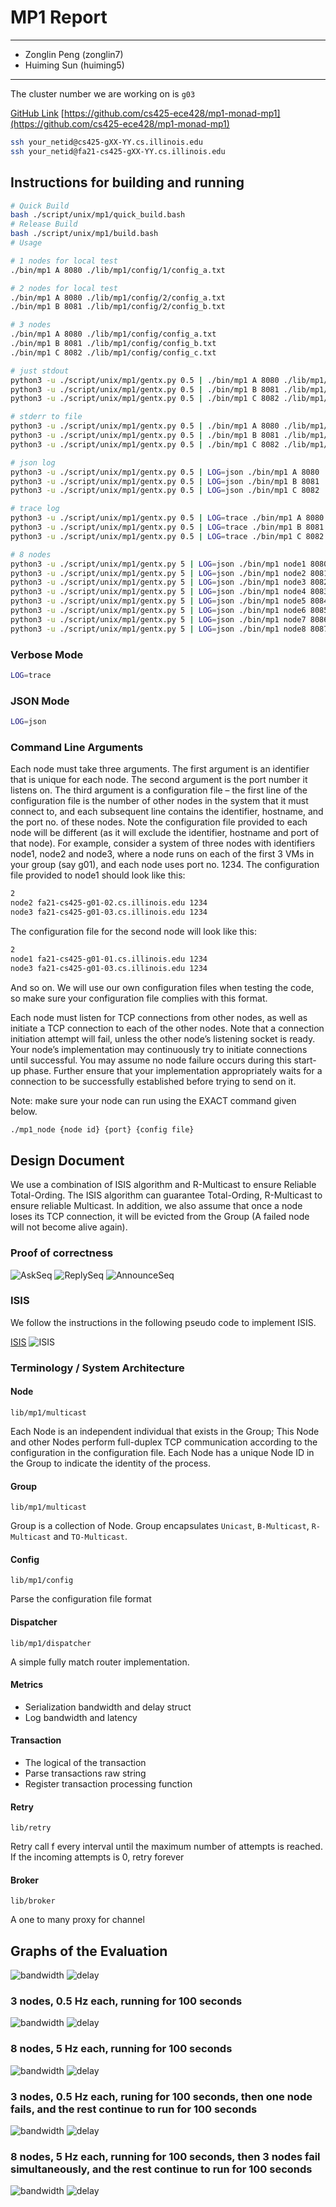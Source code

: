 # MP1 Report

---

- Zonglin Peng (zonglin7)
- Huiming Sun (huiming5)

---

The cluster number we are working on is `g03`

[GitHub Link](https://github.com/cs425-ece428/mp1-monad-mp1)
[https://github.com/cs425-ece428/mp1-monad-mp1](https://github.com/cs425-ece428/mp1-monad-mp1)

```bash
ssh your_netid@cs425-gXX-YY.cs.illinois.edu
ssh your_netid@fa21-cs425-gXX-YY.cs.illinois.edu
```

## Instructions for building and running

```bash
# Quick Build
bash ./script/unix/mp1/quick_build.bash
# Release Build
bash ./script/unix/mp1/build.bash
# Usage

# 1 nodes for local test
./bin/mp1 A 8080 ./lib/mp1/config/1/config_a.txt

# 2 nodes for local test
./bin/mp1 A 8080 ./lib/mp1/config/2/config_a.txt
./bin/mp1 B 8081 ./lib/mp1/config/2/config_b.txt

# 3 nodes
./bin/mp1 A 8080 ./lib/mp1/config/config_a.txt
./bin/mp1 B 8081 ./lib/mp1/config/config_b.txt
./bin/mp1 C 8082 ./lib/mp1/config/config_c.txt

# just stdout
python3 -u ./script/unix/mp1/gentx.py 0.5 | ./bin/mp1 A 8080 ./lib/mp1/config/3/config_a.txt 2> /dev/null
python3 -u ./script/unix/mp1/gentx.py 0.5 | ./bin/mp1 B 8081 ./lib/mp1/config/3/config_b.txt 2> /dev/null
python3 -u ./script/unix/mp1/gentx.py 0.5 | ./bin/mp1 C 8082 ./lib/mp1/config/3/config_c.txt 2> /dev/null

# stderr to file
python3 -u ./script/unix/mp1/gentx.py 0.5 | ./bin/mp1 A 8080 ./lib/mp1/config/3/config_a.txt 2> /tmp/a.log
python3 -u ./script/unix/mp1/gentx.py 0.5 | ./bin/mp1 B 8081 ./lib/mp1/config/3/config_b.txt 2> /tmp/b.log
python3 -u ./script/unix/mp1/gentx.py 0.5 | ./bin/mp1 C 8082 ./lib/mp1/config/3/config_c.txt 2> /tmp/c.log

# json log
python3 -u ./script/unix/mp1/gentx.py 0.5 | LOG=json ./bin/mp1 A 8080 ./lib/mp1/config/3/config_a.txt 2> /tmp/a.log
python3 -u ./script/unix/mp1/gentx.py 0.5 | LOG=json ./bin/mp1 B 8081 ./lib/mp1/config/3/config_b.txt 2> /tmp/b.log
python3 -u ./script/unix/mp1/gentx.py 0.5 | LOG=json ./bin/mp1 C 8082 ./lib/mp1/config/3/config_c.txt 2> /tmp/c.log

# trace log
python3 -u ./script/unix/mp1/gentx.py 0.5 | LOG=trace ./bin/mp1 A 8080 ./lib/mp1/config/3/config_a.txt 2> /tmp/a.log
python3 -u ./script/unix/mp1/gentx.py 0.5 | LOG=trace ./bin/mp1 B 8081 ./lib/mp1/config/3/config_b.txt 2> /tmp/b.log
python3 -u ./script/unix/mp1/gentx.py 0.5 | LOG=trace ./bin/mp1 C 8082 ./lib/mp1/config/3/config_c.txt 2> /tmp/c.log

# 8 nodes
python3 -u ./script/unix/mp1/gentx.py 5 | LOG=json ./bin/mp1 node1 8080 ./lib/mp1/config/8/config_1.txt 2> /tmp/1.log
python3 -u ./script/unix/mp1/gentx.py 5 | LOG=json ./bin/mp1 node2 8081 ./lib/mp1/config/8/config_2.txt 2> /tmp/2.log
python3 -u ./script/unix/mp1/gentx.py 5 | LOG=json ./bin/mp1 node3 8082 ./lib/mp1/config/8/config_3.txt 2> /tmp/3.log
python3 -u ./script/unix/mp1/gentx.py 5 | LOG=json ./bin/mp1 node4 8083 ./lib/mp1/config/8/config_4.txt 2> /tmp/4.log
python3 -u ./script/unix/mp1/gentx.py 5 | LOG=json ./bin/mp1 node5 8084 ./lib/mp1/config/8/config_5.txt 2> /tmp/5.log
python3 -u ./script/unix/mp1/gentx.py 5 | LOG=json ./bin/mp1 node6 8085 ./lib/mp1/config/8/config_6.txt 2> /tmp/6.log
python3 -u ./script/unix/mp1/gentx.py 5 | LOG=json ./bin/mp1 node7 8086 ./lib/mp1/config/8/config_7.txt 2> /tmp/7.log
python3 -u ./script/unix/mp1/gentx.py 5 | LOG=json ./bin/mp1 node8 8087 ./lib/mp1/config/8/config_8.txt 2> /tmp/8.log

```

### Verbose Mode

```bash
LOG=trace
```

### JSON Mode

```bash
LOG=json
```

### Command Line Arguments

Each node must take three arguments. The first argument is an identifier that is unique for each node. The second argument is the port number it listens on. The third argument is a configuration file – the first line of the configuration file is the number of other nodes in the system that it must connect to, and each subsequent line contains the identifier, hostname, and the port no. of these nodes. Note the configuration file provided to each node will be different (as it will exclude the identifier, hostname and port of that node). For example, consider a system of three nodes with identifiers node1, node2 and node3, where a node runs on each of the first 3 VMs in your group (say g01), and each node uses port no. 1234. The configuration file provided to node1 should look like this:

```txt
2
node2 fa21-cs425-g01-02.cs.illinois.edu 1234
node3 fa21-cs425-g01-03.cs.illinois.edu 1234
```

The configuration file for the second node will look like this:

```txt
2
node1 fa21-cs425-g01-01.cs.illinois.edu 1234
node3 fa21-cs425-g01-03.cs.illinois.edu 1234
```

And so on. We will use our own configuration files when testing the code, so make sure your configuration file complies with this format.

Each node must listen for TCP connections from other nodes, as well as initiate a TCP connection to each of the other nodes. Note that a connection initiation attempt will fail, unless the other node’s listening socket is ready. Your node’s implementation may continuously try to initiate connections until successful. You may assume no node failure occurs during this start-up phase. Further ensure that your implementation appropriately waits for a connection to be successfully established before trying to send on it.

Note: make sure your node can run using the EXACT command given below.

```bash
./mp1_node {node id} {port} {config file}
```

## Design Document

We use a combination of ISIS algorithm and R-Multicast to ensure Reliable Total-Ording. The ISIS algorithm can guarantee Total-Ording, R-Multicast to ensure reliable Multicast.
In addition, we also assume that once a node loses its TCP connection, it will be evicted from the Group (A failed node will not become alive again).

### Proof of correctness

![AskSeq](./assets/1.png)
![ReplySeq](./assets/2.png)
![AnnounceSeq](./assets/3.png)

### ISIS

We follow the instructions in the following pseudo code to implement ISIS.

[ISIS](https://studylib.net/doc/7830646/isis-algorithm-for-total-ordering-of-messages)
![ISIS](./assets/ISIS.jpg)

### Terminology / System Architecture

#### Node

`lib/mp1/multicast`

Each Node is an independent individual that exists in the Group;
This Node and other Nodes perform full-duplex TCP communication according to the configuration in the configuration file.
Each Node has a unique Node ID in the Group to indicate the identity of the process.

#### Group

`lib/mp1/multicast`

Group is a collection of Node.
Group encapsulates `Unicast`, `B-Multicast`, `R-Multicast` and `TO-Multicast`.

#### Config

`lib/mp1/config`

Parse the configuration file format

#### Dispatcher

`lib/mp1/dispatcher`

A simple fully match router implementation.

#### Metrics

- Serialization bandwidth and delay struct
- Log bandwidth and latency

#### Transaction

- The logical of the transaction
- Parse transactions raw string
- Register transaction processing function

#### Retry

`lib/retry`

Retry call f every interval until the maximum number of attempts is reached.
If the incoming attempts is 0, retry forever

#### Broker

`lib/broker`

A one to many proxy for channel

## Graphs of the Evaluation

![bandwidth](./assets/bandwidth/3_0_5_100s.png)
![delay](./assets/delay/3_0_5_100s.png)

### 3 nodes, 0.5 Hz each, running for 100 seconds

![bandwidth](./assets/bandwidth/3_0_5_100s.png)
![delay](./assets/delay/3_0_5_100s.png)

### 8 nodes, 5 Hz each, running for 100 seconds

![bandwidth](./assets/bandwidth/3_0_5_100s.png)
![delay](./assets/delay/3_0_5_100s.png)

### 3 nodes, 0.5 Hz each, runing for 100 seconds, then one node fails, and the rest continue to run for 100 seconds

![bandwidth](./assets/bandwidth/3_0_5_100s.png)
![delay](./assets/delay/3_0_5_100s.png)
### 8 nodes, 5 Hz each, running for 100 seconds, then 3 nodes fail simultaneously, and the rest continue to run for 100 seconds

![bandwidth](./assets/bandwidth/3_0_5_100s.png)
![delay](./assets/delay/3_0_5_100s.png)
